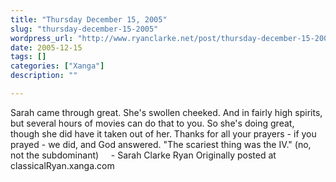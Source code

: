 ```yaml
---
title: "Thursday December 15, 2005"
slug: "thursday-december-15-2005"
wordpress_url: "http://www.ryanclarke.net/post/thursday-december-15-2005/"
date: 2005-12-15
tags: []
categories: ["Xanga"]
description: ""

---
```


Sarah came through great. She's swollen cheeked. And in fairly high spirits, but several hours of movies can do that to you. So she's doing great, though she did have it taken out of her. Thanks for all your prayers - if you prayed - we did, and God answered.
 "The scariest thing was the IV." (no, not the subdominant)
     - Sarah Clarke
 Ryan
Originally posted at classicalRyan.xanga.com
